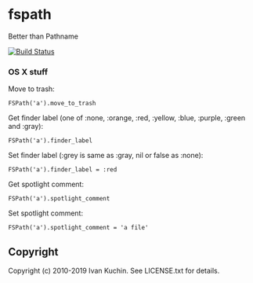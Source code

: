 # fspath

Better than Pathname

[![Build Status](https://img.shields.io/github/actions/workflow/status/toy/fspath-mac/check.yml?logo=github)](https://github.com/toy/fspath-mac/actions/workflows/check.yml)

### OS X stuff

Move to trash:

    FSPath('a').move_to_trash

Get finder label (one of :none, :orange, :red, :yellow, :blue, :purple, :green and :gray):

    FSPath('a').finder_label

Set finder label (:grey is same as :gray, nil or false as :none):

    FSPath('a').finder_label = :red

Get spotlight comment:

    FSPath('a').spotlight_comment

Set spotlight comment:

    FSPath('a').spotlight_comment = 'a file'

## Copyright

Copyright (c) 2010-2019 Ivan Kuchin. See LICENSE.txt for details.
